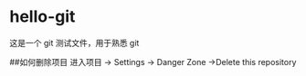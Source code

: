 # hello-git
这是一个 git 测试文件，用于熟悉 git

##如何删除项目
进入项目 -> Settings -> Danger Zone ->Delete this repository 